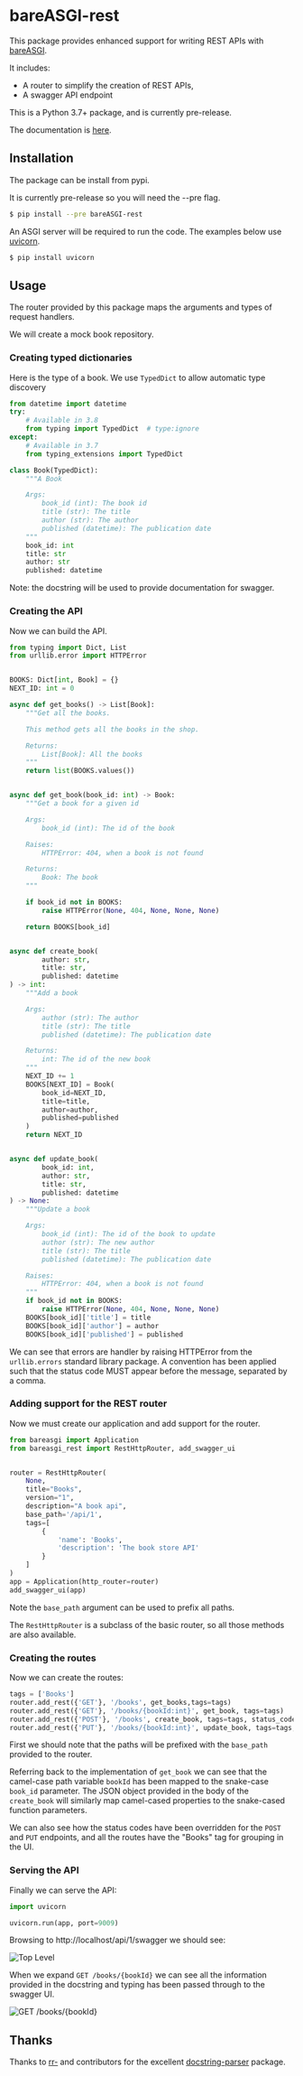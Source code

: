 # bareASGI-rest

This package provides enhanced support for writing REST
APIs with [bareASGI](https://bareasgi.com).

It includes:

* A router to simplify the creation of REST APIs,
* A swagger API endpoint

This is a Python 3.7+ package, and is currently pre-release.

The documentation is [here](https://rob-blackbourn.github.io/bareASGI-rest/).

## Installation

The package can be install from pypi.

It is currently pre-release so you will need the --pre flag.

```bash
$ pip install --pre bareASGI-rest
```

An ASGI server will be required to run the code. The examples below use
[uvicorn](https://www.uvicorn.org/).

```bash
$ pip install uvicorn
```

## Usage

The router provided by this package maps the arguments and
types of request handlers.

We will create a mock book repository.

### Creating typed dictionaries

Here is the type of a book. We use `TypedDict` to allow automatic type discovery

```python
from datetime import datetime
try:
    # Available in 3.8
    from typing import TypedDict  # type:ignore
except:
    # Available in 3.7
    from typing_extensions import TypedDict

class Book(TypedDict):
    """A Book

    Args:
        book_id (int): The book id
        title (str): The title
        author (str): The author
        published (datetime): The publication date
    """
    book_id: int
    title: str
    author: str
    published: datetime
```

Note: the docstring will be used to provide documentation for swagger.

### Creating the API

Now we can build the API.

```python
from typing import Dict, List
from urllib.error import HTTPError


BOOKS: Dict[int, Book] = {}
NEXT_ID: int = 0

async def get_books() -> List[Book]:
    """Get all the books.

    This method gets all the books in the shop.

    Returns:
        List[Book]: All the books
    """
    return list(BOOKS.values())


async def get_book(book_id: int) -> Book:
    """Get a book for a given id

    Args:
        book_id (int): The id of the book

    Raises:
        HTTPError: 404, when a book is not found

    Returns:
        Book: The book
    """

    if book_id not in BOOKS:
        raise HTTPError(None, 404, None, None, None)

    return BOOKS[book_id]


async def create_book(
        author: str,
        title: str,
        published: datetime
) -> int:
    """Add a book

    Args:
        author (str): The author
        title (str): The title
        published (datetime): The publication date

    Returns:
        int: The id of the new book
    """
    NEXT_ID += 1
    BOOKS[NEXT_ID] = Book(
        book_id=NEXT_ID,
        title=title,
        author=author,
        published=published
    )
    return NEXT_ID


async def update_book(
        book_id: int,
        author: str,
        title: str,
        published: datetime
) -> None:
    """Update a book

    Args:
        book_id (int): The id of the book to update
        author (str): The new author
        title (str): The title
        published (datetime): The publication date

    Raises:
        HTTPError: 404, when a book is not found
    """
    if book_id not in BOOKS:
        raise HTTPError(None, 404, None, None, None)
    BOOKS[book_id]['title'] = title
    BOOKS[book_id]['author'] = author
    BOOKS[book_id]['published'] = published
```

We can see that errors are handler by raising HTTPError
from the `urllib.errors` standard library package. A convention has been applied such that the status code MUST
appear before the message, separated by a comma.

### Adding support for the REST router

Now we must create our application and add support for the router.

```python
from bareasgi import Application
from bareasgi_rest import RestHttpRouter, add_swagger_ui


router = RestHttpRouter(
    None,
    title="Books",
    version="1",
    description="A book api",
    base_path='/api/1',
    tags=[
        {
            'name': 'Books',
            'description': 'The book store API'
        }
    ]
)
app = Application(http_router=router)
add_swagger_ui(app)
```

Note the `base_path` argument can be used to prefix all
paths.

The `RestHttpRouter` is a subclass of the basic router, so
all those methods are also available.

### Creating the routes

Now we can create the routes:

```python
tags = ['Books']
router.add_rest({'GET'}, '/books', get_books,tags=tags)
router.add_rest({'GET'}, '/books/{bookId:int}', get_book, tags=tags)
router.add_rest({'POST'}, '/books', create_book, tags=tags, status_code=201)
router.add_rest({'PUT'}, '/books/{bookId:int}', update_book, tags=tags, status_code=204)
```

First we should note that the paths will be prefixed with the
`base_path` provided to the router.

Referring back to the implementation of `get_book` we can
see  that the camel-case path variable `bookId` has been
mapped to the snake-case `book_id` parameter. The JSON object provided in the body of the `create_book` will
similarly map camel-cased properties to the snake-cased
function parameters.

We can also see how the status codes have been overridden
for the `POST` and `PUT` endpoints, and all the routes
have the "Books" tag for grouping in the UI.

### Serving the API

Finally we can serve the API:

```python
import uvicorn

uvicorn.run(app, port=9009)
```

Browsing to http://localhost/api/1/swagger we should see:

![Top Level](screenshot1.png)

When we expand `GET /books/{bookId}` we can see all the
information provided in the docstring and typing has been
passed through to the swagger UI.

![GET /books/{bookId}](screenshot2.png)

## Thanks

Thanks to [rr-](https://github.com/rr-) and contributors
for the excellent
[docstring-parser](https://github.com/rr-/docstring_parser)
package.
